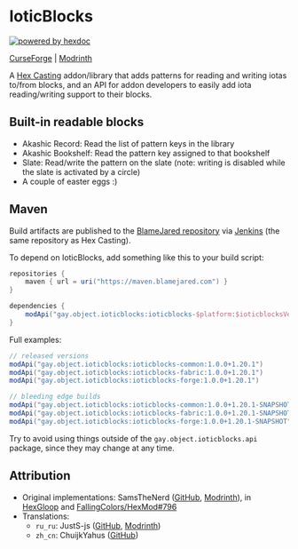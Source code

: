 # IoticBlocks

[![powered by hexdoc](https://img.shields.io/endpoint?url=https://hexxy.media/api/v0/badge/hexdoc?label=1)](https://ioticblocks.hexxy.media)

[CurseForge](https://curseforge.com/minecraft/mc-mods/ioticblocks) | [Modrinth](https://modrinth.com/mod/ioticblocks)

A [Hex Casting](https://github.com/FallingColors/HexMod) addon/library that adds patterns for reading and writing iotas to/from blocks, and an API for addon developers to easily add iota reading/writing support to their blocks.

## Built-in readable blocks

* Akashic Record: Read the list of pattern keys in the library
* Akashic Bookshelf: Read the pattern key assigned to that bookshelf
* Slate: Read/write the pattern on the slate (note: writing is disabled while the slate is activated by a circle)
* A couple of easter eggs :)

## Maven

Build artifacts are published to the [BlameJared repository](https://maven.blamejared.com/gay/object/ioticblocks/) via [Jenkins](https://ci.blamejared.com/job/object-Object/job/IoticBlocks/) (the same repository as Hex Casting).

To depend on IoticBlocks, add something like this to your build script:

```groovy
repositories {
    maven { url = uri("https://maven.blamejared.com") }
}

dependencies {
    modApi("gay.object.ioticblocks:ioticblocks-$platform:$ioticblocksVersion+$minecraftVersion")
}
```

Full examples:

```groovy
// released versions
modApi("gay.object.ioticblocks:ioticblocks-common:1.0.0+1.20.1")
modApi("gay.object.ioticblocks:ioticblocks-fabric:1.0.0+1.20.1")
modApi("gay.object.ioticblocks:ioticblocks-forge:1.0.0+1.20.1")

// bleeding edge builds
modApi("gay.object.ioticblocks:ioticblocks-common:1.0.0+1.20.1-SNAPSHOT")
modApi("gay.object.ioticblocks:ioticblocks-fabric:1.0.0+1.20.1-SNAPSHOT")
modApi("gay.object.ioticblocks:ioticblocks-forge:1.0.0+1.20.1-SNAPSHOT")
```

Try to avoid using things outside of the `gay.object.ioticblocks.api` package, since they may change at any time.

## Attribution

* Original implementations: SamsTheNerd ([GitHub](https://github.com/SamsTheNerd), [Modrinth](https://modrinth.com/user/SamsTheNerd)), in [HexGloop](https://github.com/SamsTheNerd/HexGloop) and [FallingColors/HexMod#796](https://github.com/FallingColors/HexMod/pull/796)
* Translations:
  * `ru_ru`: JustS-js ([GitHub](https://github.com/JustS-js), [Modrinth](https://modrinth.com/user/JustS-js))
  * `zh_cn`: ChuijkYahus ([GitHub](https://github.com/ChuijkYahus))
